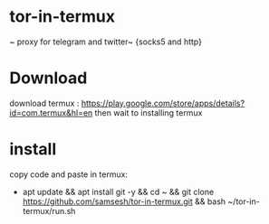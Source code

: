 # tor-in-termux
~ proxy for telegram and twitter~
{socks5 and http}
 # Download
download termux : https://play.google.com/store/apps/details?id=com.termux&hl=en
then wait to installing termux 
# install
copy code and paste in termux:
* apt update && apt install git -y && cd ~ && git clone https://github.com/samsesh/tor-in-termux.git && bash ~/tor-in-termux/run.sh
